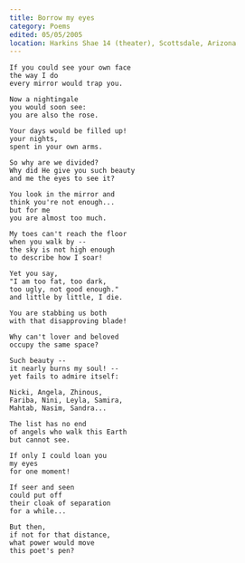 ```yaml
---
title: Borrow my eyes
category: Poems
edited: 05/05/2005
location: Harkins Shae 14 (theater), Scottsdale, Arizona
---
```


    If you could see your own face
    the way I do
    every mirror would trap you.

    Now a nightingale
    you would soon see:
    you are also the rose.

    Your days would be filled up!
    your nights,
    spent in your own arms.

    So why are we divided?
    Why did He give you such beauty
    and me the eyes to see it?

    You look in the mirror and
    think you're not enough...
    but for me
    you are almost too much.

    My toes can't reach the floor
    when you walk by --
    the sky is not high enough
    to describe how I soar!

    Yet you say,
    "I am too fat, too dark,
    too ugly, not good enough."
    and little by little, I die.

    You are stabbing us both
    with that disapproving blade!

    Why can't lover and beloved
    occupy the same space?

    Such beauty --
    it nearly burns my soul! --
    yet fails to admire itself:

    Nicki, Angela, Zhinous,
    Fariba, Nini, Leyla, Samira,
    Mahtab, Nasim, Sandra...

    The list has no end
    of angels who walk this Earth
    but cannot see.

    If only I could loan you
    my eyes
    for one moment!

    If seer and seen
    could put off
    their cloak of separation
    for a while...

    But then,
    if not for that distance,
    what power would move
    this poet's pen?


